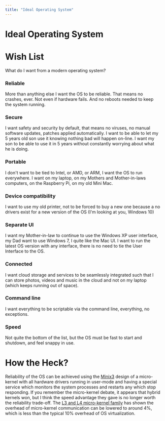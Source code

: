 ```yaml
---
title: "Ideal Operating System"
---
```

# Ideal Operating System

# Wish List

What do I want from a modern operating system?

### Reliable

More than anything else I want the OS to be reliable.  That means no crashes, ever.  Not even if hardware fails. And no reboots needed to keep the system running.

### Secure

I want safety and security by default, that means no viruses, no manual software updates, patches applied automatically.  I want to be able to let my 5 years old son use it knowing nothing bad will happen on-line.  I want my son to be able to use it in 5 years without constantly worrying about what he is doing.

### Portable

I don't want to be tied to Intel, or AMD, or ARM, I want the OS to run everywhere.  I want on my laptop, on my Mothers and Mother-in-laws computers, on the Raspberry Pi, on my old Mini Mac.  

### Device compatibility

I want to use my old printer, not to be forced to buy a new one because a no drivers exist for a new version of the OS (I'm looking at you, Windows 10)

### Separate UI

I want my Mother-in-law to continue to use the Windows XP user interface, my Dad want to use Windows 7, I quite like the Mac UI.  I want to run the latest OS version with any interface, there is no need to tie the User Interface to the OS.

### Connected

I want cloud storage and services to be seamlessly integrated such that I can store photos, videos and music in the cloud and not on my laptop (which keeps running out of space).

### Command line

I want everything to be scriptable via the command line, everything, no exceptions.  

### Speed

Not quite the bottom of the list, but the OS must be fast to start and shutdown, and feel snappy in use.

# How the Heck?

Reliability of the OS can be achieved using the [Minix3](http://www.minix3.org/) design of a micro-kernel with all hardware drivers running in user-mode and having a special service which monitors the system processes and restarts any which stop responding.  If you remember the micro-kernel debate, it appears that hybrid kernels won, but I think the speed advantage they gave is no longer worth the reliability trade-off.  The [L3 and L4 micro-kernel family](http://www.l4ka.org/) has shown the overhead of micro-kernel communication can be lowered to around 4%, which is less than the typical 10% overhead of OS virtualization.


